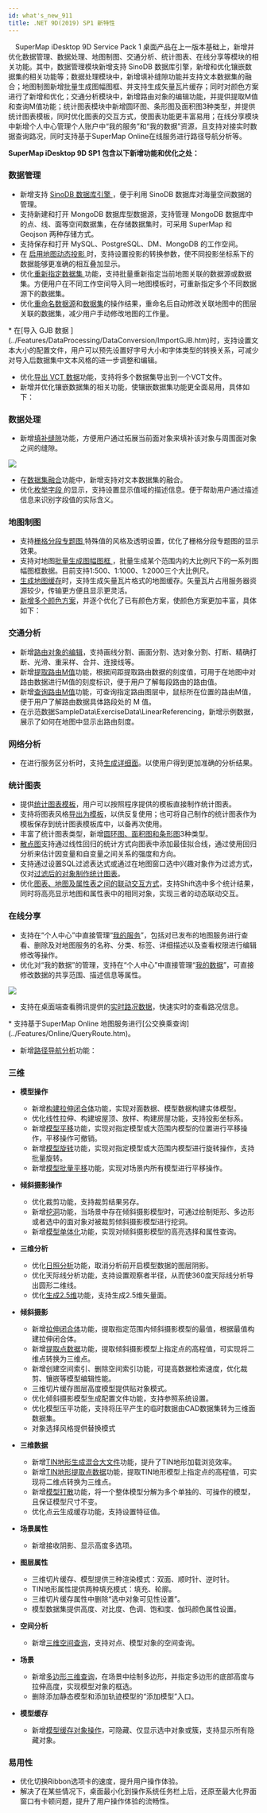 ```yaml
---
id: what's_new_911
title: .NET 9D(2019) SP1 新特性
---
```


　SuperMap iDesktop 9D Service Pack 1 桌面产品在上一版本基础上，新增并优化数据管理、数据处理、地图制图、交通分析、统计图表、在线分享等模块的相关功能。其中，数据管理模块新增支持 SinoDB 数据库引擎，新增和优化镶嵌数据集的相关功能等；数据处理模块中，新增填补缝隙功能并支持文本数据集的融合；地图制图新增批量生成图幅图框、并支持生成矢量瓦片缓存；同时对颜色方案进行了新增和优化；交通分析模块中，新增路由对象的编辑功能，并提供提取M值和查询M值功能；统计图表模块中新增圆环图、条形图及面积图3种类型，并提供统计图表模板，同时优化图表的交互方式，使图表功能更丰富易用；在线分享模块中新增个人中心管理个人账户中“我的服务”和“我的数据”资源，且支持对接实时数据查询路况，同时支持基于SuperMap Online在线服务进行路径导航分析等。

**SuperMap iDesktop 9D SP1 包含以下新增功能和优化之处：**

### 数据管理

*   新增支持 [SinoDB 数据库引擎 ](../Features/DataProcessing/DataManagement/EngineType.htm)，便于利用 SinoDB 数据库对海量空间数据的管理。
*   支持新建和打开 MongoDB 数据库型数据源，支持管理 MongoDB 数据库中的点、线、面等空间数据集，在存储数据集时，可采用 SuperMap 和 Geojson 两种存储方式。
*   支持保存和打开  MySQL、PostgreSQL、DM、MongoDB 的工作空间。
*   在 [启用地图动态投影 ](../Features/Visualization/MapSetting/DynamicProjection.htm)时，支持设置投影的转换参数，使不同投影坐标系下的数据能够更准确的相互叠加显示。
*   优化[重新指定数据集 ](../Features/Visualization/LayerManagement/RespecifyAssociatedData.htm)功能，支持批量重新指定当前地图关联的数据源或数据集。方便用户在不同工作空间导入同一地图模板时，可重新指定多个不同数据源下的数据集。
*   优化[重命名数据源](../Features/DataProcessing/DataManagement/DS_Rename.htm)和[数据集](../Features/DataProcessing/DataManagement/DTv_Rename.htm)的操作结果，重命名后自动修改关联地图中的图层关联的数据集，减少用户手动修改地图的工作量。

<!--li>新增地图查找与定位功能，用户可通过查询工具查找地图所有图层中与特定属性值相匹配的要素，并将查找结果生成列表，在结果列表中单击任一结果，可定位至该要素并在地图中高亮显示。</li-->*   在[导入 GJB 数据 ](../Features/DataProcessing/DataConversion/ImportGJB.htm)时，支持设置文本大小的配置文件，用户可以预先设置好字号大小和字体类型的转换关系，可减少对导入后数据集中文本风格的进一步调整和编辑。
*   优化[导出 VCT 数据](../Features/DataProcessing/DataConversion/ExportVCT.htm)功能，支持将多个数据集导出到一个VCT文件。
*   新增并优化镶嵌数据集的相关功能，使镶嵌数据集功能更全面易用，具体如下：

### 数据处理

*   新增[填补缝隙](../Features/DataProcessing/Objects/EditObjects/FillGap.htm)功能，方便用户通过拓展当前面对象来填补该对象与周围面对象之间的缝隙。
  
  ![](img/FillGap.png)  

*   在[数据集融合](../Features/DataProcessing/Vector/Datafuse.htm)功能中，新增支持对文本数据集的融合。
*   优化[枚举字段 ](../Features/DataProcessing/DataManagement/DTgroupDiaVector.htm)的显示，支持设置显示值域的描述信息。便于帮助用户通过描述信息来识别字段值的实际含义。

### 地图制图

*   支持[栅格分段专题图 ](../Features/Mapping/GridRangesMap/GridRangesMapGroupDia.htm)特殊值的风格及透明设置，优化了栅格分段专题图的显示效果。
*   支持对地图[批量生成图幅图框 ](../Features/Visualization/MapSetting/BatchStandardMargin.htm)，批量生成某个范围内的大比例尺下的一系列图幅图框数据。目前支持1:500、1:1000、1:2000三个大比例尺。
*   [生成地图缓存](../Features/Optimization/Cache/2DCache.htm)时，支持生成矢量瓦片格式的地图缓存。矢量瓦片占用服务器资源较少，传输更方便且显示更灵活。
*   [新增多个颜色方案](../Features/Visualization/LayerStyle/ColorRampManager.htm)，并逐个优化了已有颜色方案，使颜色方案更加丰富，具体如下：

### 交通分析

*   新增[路由对象的编辑](../Features/DynamicSeg/CreateRoute.htm#5)，支持画线分割、画面分割、选对象分割、打断、精确打断、光滑、重采样、合并、连接线等。
*   新增[提取路由M值](../Features/DynamicSeg/ExtractRouteM.htm)功能，根据间距提取路由数据的刻度值，可用于在地图中对路由数据进行M值的刻度标识，便于用户了解每段路由的路由值。
*   新增[查询路由M值](../Features/DynamicSeg/InquireRouteM.htm)功能，可查询指定路由图层中，鼠标所在位置的路由M值，便于用户了解路由数据具体路段处的 M 值。
*   在示范数据SampleData\ExerciseData\LinearReferencing，新增示例数据，展示了如何在地图中显示出路由刻度。

### 网络分析

*   在进行服务区分析时，支持[生成详细面](../Features/Network/7-1ServiceArea.htm)。以使用户得到更加准确的分析结果。

### 统计图表

*   提供[统计图表模板](../Features/DataMining/Diagrams/DiagramTemplate.htm)，用户可以按照程序提供的模板直接制作统计图表。
*   支持将图表风格[导出为模板](../Features/DataMining/Diagrams/DiagramTemplate.htm)，以供反复使用；也可将自己制作的统计图表作为模板保存到统计图表模板库中，以备再次使用。
*   丰富了统计图表类型，新增[圆环图、面积图和条形图](../Features/DataMining/Diagrams/Diagrams1.htm#222)3种类型。
*   [散点图](../Features/DataMining/Diagrams/Diagrams1.htm#222)支持通过线性回归的统计方式向图表中添加最佳拟合线，通过使用回归分析来估计因变量和自变量之间关系的强度和方向。
*   支持通过设置SQL过滤表达式或通过在地图窗口选中兴趣对象作为过滤方式，仅对[过滤后的对象制作统计图表](../Features/DataMining/Diagrams/DiagramInteraction.htm)。
*   优化[图表、地图及属性表之间的联动交互方式](../Features/DataMining/Diagrams/DiagramInteraction.htm)，支持Shift选中多个统计结果，同时将高亮显示地图和属性表中的相同对象，实现三者的动态联动交互。

### 在线分享

*   支持在“个人中心”中直接管理“[我的服务](../Features/Online/OnlineMyData.htm#1)”，包括对已发布的地图服务进行查看、删除及对地图服务的名称、分类、标签、详细描述以及查看权限进行编辑修改等操作。
*   优化对“我的数据”的管理，支持在“个人中心”中直接管理“[我的数据](../Features/Online/OnlineMyData.htm#2)”，可直接修改数据的共享范围、描述信息等属性。
  
  ![](img/PersonalCenter.png)  
  *   支持在桌面端查看腾讯提供的[实时路况数据](../Features/Online/onlineservice.htm#1)，快速实时的查看路况信息。

<!--li>支持在桌面端查看[实时空气质量指数AQI](../Features/Online/onlineservice.htm#2)，实时掌握空气质量。</li-->*   支持基于SuperMap Online 地图服务进行[公交换乘查询](../Features/Online/QueryRoute.htm)。
*   新增[路径导航分析](../Features/Online/QueryRoute.htm)功能：

### 三维

*   **模型操作**  
       
    *   新增[构建拉伸闭合体](../Features/SceneOperation/3DObjectOperation/CreateStraightSkeketon.html)功能，实现对面数据、模型数据构建实体模型。
    *   优化线性拉伸、构建坡屋顶、放样、构建房屋功能，支持投影坐标系。
    *   新增[模型平移](../Features/SceneOperation/3DObjectOperation/ModelMove.html)功能，实现对指定模型或大范围内模型的位置进行平移操作，平移操作可撤销。
    *   新增[模型旋转](../Features/SceneOperation/3DObjectOperation/ModelRotate.html)功能，实现对指定模型或大范围内模型进行旋转操作，支持批量旋转。
    *   新增[模型批量平移](../Features/SceneOperation/3DObjectOperation/BatchModelMove.html)功能，实现对场景内所有模型进行平移操作。

*   **倾斜摄影操作**

    *   优化裁剪功能，支持裁剪结果另存。
    *   新增[挖洞](../Features/SceneOperation/OSGB/OSGBModelHollow.html)功能，当场景中存在倾斜摄影模型时，可通过绘制矩形、多边形或者选中的面对象对被裁剪倾斜摄影模型进行挖洞。
    *   新增[模型单体化](../Features/SceneOperation/OSGB/OsgbDiscret.htm)功能，实现对倾斜摄影模型的高亮选择和属性查询。

*   **三维分析**

    *   优化[日照分析](../Features/SceneOperation/RealspaceSpatialAnalyst/SunshineAnalyst.htm)功能，取消分析前开启模型数据的图层阴影。
    *   优化天际线分析功能，支持设置观察者半径，从而使360度天际线分析导出圆形二维线。
    *   优化[生成2.5维](../Features/SceneOperation/RealspaceSpatialAnalyst/Generate25DMap.html)功能，支持生成2.5维矢量面。

*   **倾斜摄影**

    *   新增[拉伸闭合体](../Features/SceneOperation/OSGB/osgbStrClosure.html)功能，提取指定范围内倾斜摄影模型的最值，根据最值构建拉伸闭合体。
    *   新增[提取点数据](../Features/SceneOperation/OSGB/AchievePoint.html)功能，提取倾斜摄影模型上指定点的高程值，可实现将二维点转换为三维点。
    *   新增创建空间索引、删除空间索引功能，可提高数据检索速度，优化裁剪、镶嵌等模型编辑性能。
    *   三维切片缓存图层高度模型提供贴对象模式。
    *   优化倾斜摄影模型生成配置文件功能，支持参照系统设置。
    *   优化模型压平功能，支持将压平产生的临时数据由CAD数据集转为三维面数据集。
    *   对象选择风格提供替换模式

*   **三维数据**

    *   新增[TIN地形生成混合大文件](../Features/SceneOperation/TINTerrainOperation/TINGenerateBigfile.html)功能，提升了TIN地形加载浏览效率。
    *   新增[TIN地形提取点数据](../Features/SceneOperation/TINTerrainOperation/TINAchieveData.html)功能，提取TIN地形模型上指定点的高程值，可实现将二维点转换为三维点。
    *   新增[模型打散](../Features/SceneOperation/DataProcessing/BrokeModel.html)功能，将一个整体模型分解为多个单独的、可操作的模型，且保证模型尺寸不变。
    *   优化点云生成缓存功能，支持设置特征值。

*   **场景属性**

    *   新增接收阴影、显示高度多选项。

*   **图层属性**

    *   三维切片缓存、模型提供三种渲染模式：双面、顺时针、逆时针。
    *   TIN地形属性提供两种填充模式：填充、轮廓。
    *   三维切片缓存属性中删除“选中对象可见性设置”。
    *   模型数据集提供高度、对比度、色调、饱和度、伽玛颜色属性设置。

*   **空间分析**

    *   新增[三维空间查询](../Features/SceneOperation/SpatialQuery3DDia.htm)，支持对点、模型对象的空间查询。

*   **场景**

    *   新增[多边形三维查询](../Features/SceneOperation/SceneIneteraction/ClipByPolygon.htm)，在场景中绘制多边形，并指定多边形的底部高度与拉伸高度，实现模型对象的框选。
    *   删除添加静态模型和添加轨迹模型的“添加模型”入口。

*   **模型缓存**

    *   新增[模型缓存对象操作](../Features/Optimization/Cache/ModelCacheObjectOperation.htm)，可隐藏、仅显示选中对象或簇，支持显示所有隐藏对象。

### 易用性

*   优化切换Ribbon选项卡的速度，提升用户操作体验。
*   解决了在某些情况下，桌面最小化到操作系统任务栏上后，还原至最大化界面窗口有卡顿问题，提升了用户操作体验的流畅性。